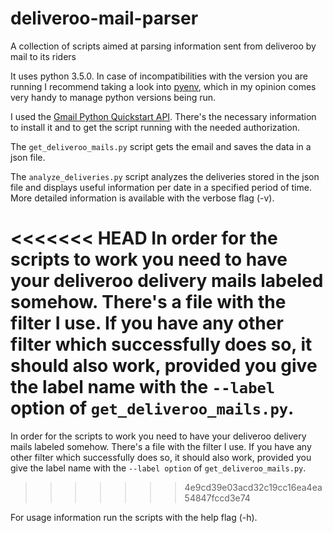 # deliveroo-mail-parser
A collection of scripts aimed at parsing information sent from deliveroo by mail to its riders

It uses python 3.5.0.
In case of incompatibilities with the version you are running I recommend taking a look into [pyenv](https://github.com/pyenv/pyenv), which in my opinion comes very handy to manage python versions being run.

I used the [Gmail Python Quickstart API](https://developers.google.com/gmail/api/quickstart/python). There's the necessary information to install it and to get the script running with the needed authorization.

The `get_deliveroo_mails.py` script gets the email and saves the data in a json file.

The `analyze_deliveries.py` script analyzes the deliveries stored in the json file and displays useful information per date in a specified period of time.
More detailed information is available with the verbose flag (-v).

<<<<<<< HEAD
In order for the scripts to work you need to have your deliveroo delivery mails labeled somehow. There's a file with the filter I use. If you have any other filter which successfully does so, it should also work, provided you give the label name with the `--label` option of `get_deliveroo_mails.py`.
=======
In order for the scripts to work you need to have your deliveroo delivery mails labeled somehow. There's a file with the filter I use. If you have any other filter which successfully does so, it should also work, provided you give the label name with the `--label option` of `get_deliveroo_mails.py`.
>>>>>>> 4e9cd39e03acd32c19cc16ea4ea54847fccd3e74

For usage information run the scripts with the help flag (-h).


